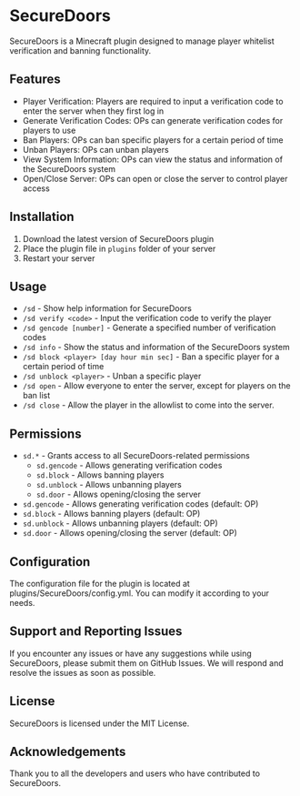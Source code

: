 # SecureDoors

SecureDoors is a Minecraft plugin designed to manage player whitelist verification and banning functionality.

## Features

* Player Verification: Players are required to input a verification code to enter the server when they first log in
* Generate Verification Codes: OPs can generate verification codes for players to use
* Ban Players: OPs can ban specific players for a certain period of time
* Unban Players: OPs can unban players
* View System Information: OPs can view the status and information of the SecureDoors system
* Open/Close Server: OPs can open or close the server to control player access

## Installation

1. Download the latest version of SecureDoors plugin
2. Place the plugin file in `plugins` folder of your server
3. Restart your server

## Usage

* `/sd` - Show help information for SecureDoors
* `/sd verify <code>` - Input the verification code to verify the player
* `/sd gencode [number]` - Generate a specified number of verification codes
* `/sd info` - Show the status and information of the SecureDoors system
* `/sd block <player> [day hour min sec]` - Ban a specific player for a certain period of time
* `/sd unblock <player>` - Unban a specific player
* `/sd open` - Allow everyone to enter the server, except for players on the ban list
* `/sd close` - Allow the player in the allowlist to come into the server.

## Permissions

* `sd.*` - Grants access to all SecureDoors-related permissions
  * `sd.gencode` - Allows generating verification codes
  * `sd.block` - Allows banning players
  * `sd.unblock` - Allows unbanning players
  * `sd.door` - Allows opening/closing the server
* `sd.gencode` - Allows generating verification codes (default: OP)
* `sd.block` - Allows banning players (default: OP)
* `sd.unblock` - Allows unbanning players (default: OP)
* `sd.door` - Allows opening/closing the server (default: OP)

## Configuration

The configuration file for the plugin is located at plugins/SecureDoors/config.yml. You can modify it according to your needs.

## Support and Reporting Issues

If you encounter any issues or have any suggestions while using SecureDoors, please submit them on GitHub Issues. We will respond and resolve the issues as soon as possible.

## License

SecureDoors is licensed under the MIT License.

## Acknowledgements

Thank you to all the developers and users who have contributed to SecureDoors.